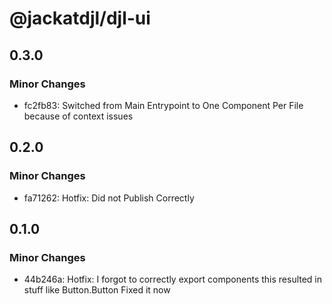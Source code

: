 # @jackatdjl/djl-ui

## 0.3.0

### Minor Changes

- fc2fb83: Switched from Main Entrypoint to One Component Per File because of context issues

## 0.2.0

### Minor Changes

- fa71262: Hotfix: Did not Publish Correctly

## 0.1.0

### Minor Changes

- 44b246a: Hotfix: I forgot to correctly export components
  this resulted in stuff like Button.Button
  Fixed it now

